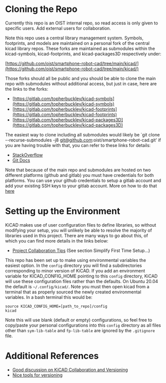 # Cloning the Repo
Currently this repo is an OIST internal repo, so read access is only given to specific users. Add external users for collaboration. 

Note this repo uses a central library management system. Symbols, footprints, and models are maintained on a personal fork of the central kicad library repos. These forks are maintained as submodules within the kicad-symbols, kicad-footprints, and kicad-packages3D respectively under:

[https://github.com/oist/smartphone-robot-cad/tree/main/kicad/](https://github.com/oist/smartphone-robot-cad/tree/main/kicad/)

Those forks should all be public and you should be able to clone the main repo with submodules without additional access, but just in case, here are the links to the forks:
- [https://gitlab.com/topherbuckley/kicad-symbols](https://gitlab.com/topherbuckley/kicad-symbols)
- [https://gitlab.com/topherbuckley/kicad-footprints](https://gitlab.com/topherbuckley/kicad-footprints)
- [https://gitlab.com/topherbuckley/kicad-packages3D](https://gitlab.com/topherbuckley/kicad-packages3D)

The easiest way to clone including all submodules would likely be `git clone --recurse-submodules -j8 git@github.com:oist/smartphone-robot-cad.git' if you are having trouble with that, you can refer to these links for details:

- [StackOverflow](https://stackoverflow.com/questions/3796927/how-do-i-git-clone-a-repo-including-its-submodules)
- [Git Docs](https://git-scm.com/docs/git-submodule)

Note that because of the main repo and submodules are hosted on two different platforms (github and gitlab) you must have credentials for both platforms. You can use your github credentials to setup a gitlab account and add your existing SSH keys to your gitlab account. More on how to do that [here](https://docs.gitlab.com/ee/user/ssh.html)

# Setting up the Environment

KiCAD makes use of user configuration files to define libraries, so without modifying your setup, you will unlikely be able to resolve the majority of libraries used in this project. There are many ways to go about this, of which you can find more details in the links below:

- [Project Collaboration Tips](https://forum.kicad.info/t/project-and-libary-setup-for-sharing-and-collaboration-kicad-version-5/20842/2) (See section Simplify First Time Setup...)

This repo has been set up to make using environmental variables the easiest option. In the `config` directory you will find a subdirectories corresponding to minor version of KiCAD. If you add an environment variable for KICAD_CONFIG_HOME pointing to this `config` directory, KiCAD will use these configuration files rather than the defaults. On Ubuntu 20.04 the default is `~/.config/kicad/`. Note you must then open kicad from a terminal that as properly sourced the newly created environmental variables. In a bash terminal this would be:

```
source KICAD_CONFIG_HOME=[path_to_repo]/config
kicad
```

Note this will use blank (default or empty)  configurations, so feel free to copy/paste your personal configurations into this `config` directory as all files other than `sym-lib-table` and `fp-lib-table` are ignored by the `.gitignore` file. 

# Additional References
- [Good discussion on KiCAD Collaboration and Versioning](https://forum.kicad.info/t/working-collaborately-on-projects-using-git/16114/11)
- [Nice tools for versioning](https://jnavila.github.io/plotkicadsch/)
